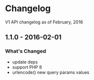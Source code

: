 # Changelog

V1 API changelog as of February, 2016

## 1.1.0 - 2016-02-01

### What's Changed

- update deps
- support PHP 8
- urlencode() new query params values
